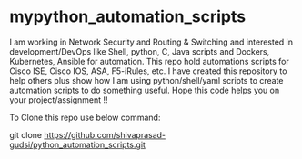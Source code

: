# mypython_automation_scripts
I am working in Network Security and Routing & Switching and interested in development/DevOps like Shell, python, C, Java scripts and Dockers, Kubernetes, Ansible for automation.
This repo hold automations scripts for Cisco ISE, Cisco IOS, ASA, F5-iRules, etc.
I have created this repository to help others plus show how I am using python/shell/yaml scripts to create automation scripts to do something useful. 
Hope this code helps you on your project/assignment !!

To Clone this repo use below command:

git clone https://github.com/shivaprasad-gudsi/python_automation_scripts.git
